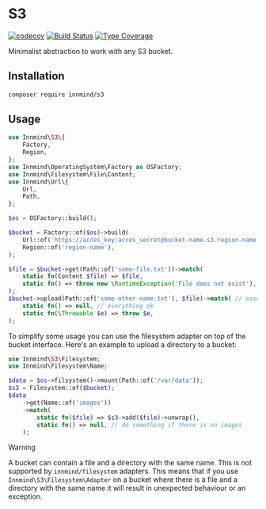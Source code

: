 # S3

[![codecov](https://codecov.io/gh/Innmind/S3/branch/develop/graph/badge.svg)](https://codecov.io/gh/Innmind/S3)
[![Build Status](https://github.com/Innmind/S3/workflows/CI/badge.svg?branch=master)](https://github.com/Innmind/S3/actions?query=workflow%3ACI)
[![Type Coverage](https://shepherd.dev/github/Innmind/S3/coverage.svg)](https://shepherd.dev/github/Innmind/S3)

Minimalist abstraction to work with any S3 bucket.

## Installation

```sh
composer require innmind/s3
```

## Usage

```php
use Innmind\S3\{
    Factory,
    Region,
};
use Innmind\OperatingSystem\Factory as OSFactory;
use Innmind\Filesystem\File\Content;
use Innmind\Url\{
    Url,
    Path,
};

$os = OSFactory::build();

$bucket = Factory::of($os)->build(
    Url::of('https://acces_key:acces_secret@bucket-name.s3.region-name.scw.cloud/'),
    Region::of('region-name'),
);

$file = $bucket->get(Path::of('some-file.txt'))->match(
    static fn(Content $file) => $file,
    static fn() => throw new \RuntimeException('File does not exist'),
);
$bucket->upload(Path::of('some-other-name.txt'), $file)->match( // essentially this will copy the file
    static fn() => null, // everything ok
    static fn(\Throwable $e) => throw $e,
);
```

To simplify some usage you can use the filesystem adapter on top of the bucket interface. Here's an example to upload a directory to a bucket:

```php
use Innmind\S3\Filesystem;
use Innmind\Filesystem\Name;

$data = $os->filsystem()->mount(Path::of('/var/data'));
$s3 = Filesystem::of($bucket);
$data
    ->get(Name::of('images'))
    ->match(
        static fn($file) => $s3->add($file)->unwrap(),
        static fn() => null, // do something if there is no images
    );
```

> [!WARNING]
> A bucket can contain a file and a directory with the same name. This is not supported by `innmind/filesystem` adapters. This means that if you use `Innmind\S3\Filesystem\Adapter` on a bucket where there is a file and a directory with the same name it will result in unexpected behaviour or an exception.

